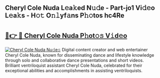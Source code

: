 ## Cheryl Cole Nuda L𝚎a𝚔ed N𝚞𝚍e - Part-jo1 Vi𝚍𝚎o L𝚎a𝚔s - H𝚘𝚝 O𝚗𝚕yf𝚊ns P𝚑𝚘tos hc4Re

# <h2><a href="http://kfav23.oniu.top/?m=Cheryl+Cole+Nuda">🔗👉 🔴 Cheryl Cole Nuda P𝚑ot𝚘𝚜 V𝚒d𝚎o</a></h2>

[![Cheryl Cole Nuda Nu𝚍e𝚜](https://i.imgur.com/0qMVB7G.gif)](http://kfav23.oniu.top/?m=Cheryl+Cole+Nuda)
Digital content creator and web entertainer Cheryl Cole Nuda, known for disseminating dance and lifestyle knowledge through solo and collaborative dance presentations and short videos. Brilliant ventriloquist assistant Cheryl Cole Nuda, celebrated for their exceptional abilities and accomplishments in assisting ventriloquists.  
